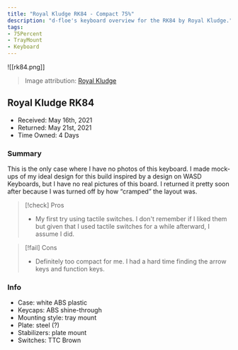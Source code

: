 ```yaml
---
title: "Royal Kludge RK84 - Compact 75%"
description: "d-floe's keyboard overview for the RK84 by Royal Kludge."
tags:
- 75Percent
- TrayMount
- Keyboard
---
```


![[rk84.png]]

> Image attribution: [Royal Kludge](https://rkgamingstore.com/collections/75-keyboards/products/rk84-75-percent-keyboard)

## Royal Kludge RK84

- Received: May 16th, 2021
- Returned: May 21st, 2021
- Time Owned: 4 Days

### Summary

This is the only case where I have no photos of this keyboard. I made mock-ups of my ideal design for this build inspired by a design on WASD Keyboards, but I have no real pictures of this board. I returned it pretty soon after because I was turned off by how “cramped” the layout was.

> [!check] Pros
>
> -   My first try using tactile switches. I don't remember if I liked them but given that I used tactile switches for a while afterward, I assume I did.

> [!fail] Cons
>
> -   Definitely too compact for me. I had a hard time finding the arrow keys and function keys.

### Info

- Case: white ABS plastic
- Keycaps: ABS shine-through
- Mounting style: tray mount
- Plate: steel (?)
- Stabilizers: plate mount
- Switches: TTC Brown
